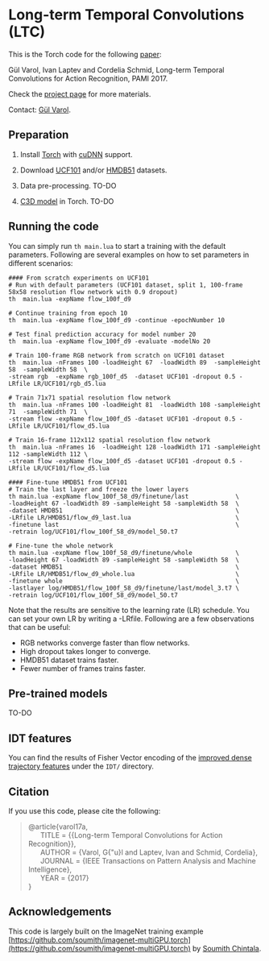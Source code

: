 # Long-term Temporal Convolutions (LTC)

This is the Torch code for the following [paper](https://arxiv.org/abs/1604.04494):

Gül Varol, Ivan Laptev and Cordelia Schmid, Long-term Temporal Convolutions for Action Recognition, PAMI 2017.

Check the [project page](http://www.di.ens.fr/willow/research/ltc/) for more materials.

Contact: [Gül Varol](http://www.di.ens.fr/~varol/).

## Preparation 

1. Install [Torch](https://github.com/torch/distro) with [cuDNN](https://developer.nvidia.com/cudnn) support.

2. Download [UCF101](http://crcv.ucf.edu/data/UCF101.php) and/or [HMDB51](http://serre-lab.clps.brown.edu/resource/hmdb-a-large-human-motion-database/) datasets.

3. Data pre-processing. TO-DO

4. [C3D model](https://github.com/facebook/C3D) in Torch. TO-DO

## Running the code

You can simply run `th main.lua` to start a training with the default parameters. Following are several examples on how to set parameters in different scenarios:

  ```shell
#### From scratch experiments on UCF101
# Run with default parameters (UCF101 dataset, split 1, 100-frame 58x58 resolution flow network with 0.9 dropout)
th  main.lua -expName flow_100f_d9

# Continue training from epoch 10
th  main.lua -expName flow_100f_d9 -continue -epochNumber 10

# Test final prediction accuracy for model number 20
th  main.lua -expName flow_100f_d9 -evaluate -modelNo 20

# Train 100-frame RGB network from scratch on UCF101 dataset
th  main.lua -nFrames 100 -loadHeight 67  -loadWidth 89  -sampleHeight 58  -sampleWidth 58  \
-stream rgb  -expName rgb_100f_d5  -dataset UCF101 -dropout 0.5 -LRfile LR/UCF101/rgb_d5.lua

# Train 71x71 spatial resolution flow network
th  main.lua -nFrames 100 -loadHeight 81  -loadWidth 108 -sampleHeight 71  -sampleWidth 71  \
-stream flow -expName flow_100f_d5 -dataset UCF101 -dropout 0.5 -LRfile LR/UCF101/flow_d5.lua

# Train 16-frame 112x112 spatial resolution flow network
th  main.lua -nFrames 16  -loadHeight 128 -loadWidth 171 -sampleHeight 112 -sampleWidth 112 \
-stream flow -expName flow_100f_d5 -dataset UCF101 -dropout 0.5 -LRfile LR/UCF101/flow_d5.lua

#### Fine-tune HMDB51 from UCF101
# Train the last layer and freeze the lower layers
th main.lua -expName flow_100f_58_d9/finetune/last             \
-loadHeight 67 -loadWidth 89 -sampleHeight 58 -sampleWidth 58  \
-dataset HMDB51                                                \
-LRfile LR/HMDB51/flow_d9_last.lua                             \
-finetune last                                                 \
-retrain log/UCF101/flow_100f_58_d9/model_50.t7

# Fine-tune the whole network
th main.lua -expName flow_100f_58_d9/finetune/whole            \
-loadHeight 67 -loadWidth 89 -sampleHeight 58 -sampleWidth 58  \
-dataset HMDB51                                                \
-LRfile LR/HMDB51/flow_d9_whole.lua                            \
-finetune whole                                                \
-lastlayer log/HMDB51/flow_100f_58_d9/finetune/last/model_3.t7 \
-retrain log/UCF101/flow_100f_58_d9/model_50.t7

  ```
Note that the results are sensitive to the learning rate (LR) schedule. You can set your own LR by writing a -LRfile. Following are a few observations that can be useful:
- RGB networks converge faster than flow networks.
- High dropout takes longer to converge.
- HMDB51 dataset trains faster.
- Fewer number of frames trains faster.	 


## Pre-trained models
TO-DO

## IDT features
You can find the results of Fisher Vector encoding of the [improved dense trajectory features](http://lear.inrialpes.fr/~wang/improved_trajectories) under the `IDT/` directory.

## Citation
If you use this code, please cite the following:
> @article{varol17a,  
&nbsp;&nbsp;&nbsp;&nbsp;&nbsp;&nbsp;TITLE = {{Long-term Temporal Convolutions for Action Recognition}},  
&nbsp;&nbsp;&nbsp;&nbsp;&nbsp;&nbsp;AUTHOR = {Varol, G{\"u}l and Laptev, Ivan and Schmid, Cordelia},  
&nbsp;&nbsp;&nbsp;&nbsp;&nbsp;&nbsp;JOURNAL =  {IEEE Transactions on Pattern Analysis and Machine Intelligence},  
&nbsp;&nbsp;&nbsp;&nbsp;&nbsp;&nbsp;YEAR = {2017}  
}

## Acknowledgements
This code is largely built on the ImageNet training example [https://github.com/soumith/imagenet-multiGPU.torch](https://github.com/soumith/imagenet-multiGPU.torch) by [Soumith Chintala](https://github.com/soumith/).

